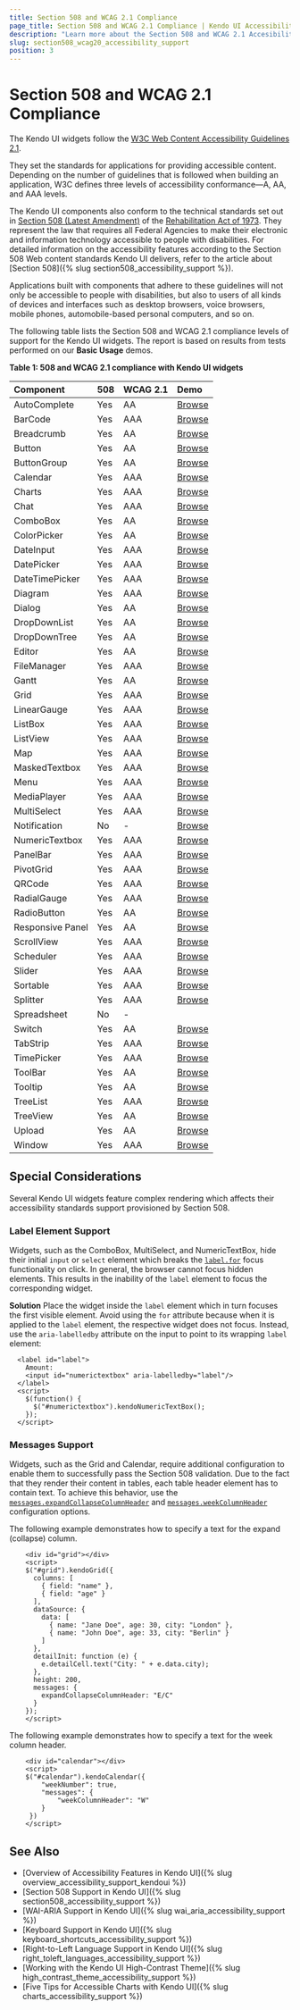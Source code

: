 ```yaml
---
title: Section 508 and WCAG 2.1 Compliance
page_title: Section 508 and WCAG 2.1 Compliance | Kendo UI Accessibility Support
description: "Learn more about the Section 508 and WCAG 2.1 Accesibility support provided by Kendo UI controls."
slug: section508_wcag20_accessibility_support
position: 3
---
```


# Section 508 and WCAG 2.1 Compliance

The Kendo UI widgets follow the [W3C Web Content Accessibility Guidelines 2.1](https://www.w3.org/TR/WCAG/).

They set the standards for applications for providing accessible content. Depending on the number of guidelines that is followed when building an application, W3C defines three levels of accessibility conformance&mdash;A, AA, and AAA levels.

The Kendo UI components also conform to the technical standards set out in [Section 508 (Latest Amendment)](https://www.access-board.gov/the-board/laws/rehabilitation-act-of-1973#508) of the [Rehabilitation Act of 1973](https://legcounsel.house.gov/Comps/Rehabilitation%20Act%20Of%201973.pdf). They represent the law that requires all Federal Agencies to make their electronic and information technology accessible to people with disabilities. For detailed information on the accessibility features according to the Section 508 Web content standards Kendo UI delivers, refer to the article about [Section 508]({% slug section508_accessibility_support %}).

Applications built with components that adhere to these guidelines will not only be accessible to people with disabilities, but also to users of all kinds of devices and interfaces such as desktop browsers, voice browsers, mobile phones, automobile-based personal computers, and so on.

The following table lists the Section 508 and WCAG 2.1 compliance levels of support for the Kendo UI widgets. The report is based on results from tests performed on our **Basic Usage** demos.

**Table 1: 508 and WCAG 2.1 compliance with Kendo UI widgets**

|Component |508|WCAG 2.1|Demo
|:---          |:---|:---  |:---
|AutoComplete  |Yes |AA  |[Browse](http://demos.telerik.com/kendo-ui/autocomplete/index)
|BarCode	   |Yes |AAA |[Browse](http://demos.telerik.com/kendo-ui/barcode/index)
|Breadcrumb	   |Yes |AA  |[Browse](http://demos.telerik.com/kendo-ui/breadcrumb/index)
|Button 	   |Yes |AA  |[Browse](http://demos.telerik.com/kendo-ui/button/index)
|ButtonGroup   |Yes |AA  |[Browse](http://demos.telerik.com/kendo-ui/buttongroup/index)
|Calendar	   |Yes |AAA |[Browse](http://demos.telerik.com/kendo-ui/calendar/index)
|Charts        |Yes |AAA |[Browse](http://demos.telerik.com/kendo-ui/chart-api/index)
|Chat          |Yes |AAA |[Browse](http://demos.telerik.com/kendo-ui/chat/index)
|ComboBox      |Yes |AA  |[Browse](http://demos.telerik.com/kendo-ui/combobox/index)
|ColorPicker   |Yes |AA  |[Browse](http://demos.telerik.com/kendo-ui/colorpicker/index)
|DateInput	   |Yes |AAA |[Browse](http://demos.telerik.com/kendo-ui/dateinput/index)
|DatePicker	   |Yes |AAA |[Browse](http://demos.telerik.com/kendo-ui/datepicker/index)
|DateTimePicker|Yes |AAA |[Browse](http://demos.telerik.com/kendo-ui/datetimepicker/index)
|Diagram	   |Yes |AAA |[Browse](http://demos.telerik.com/kendo-ui/diagram/index)
|Dialog	       |Yes |AA  |[Browse](http://demos.telerik.com/kendo-ui/dialog/index)
|DropDownList  |Yes |AA  |[Browse](http://demos.telerik.com/kendo-ui/dropdownlist/index)
|DropDownTree  |Yes |AA  |[Browse](http://demos.telerik.com/kendo-ui/dropdowntree/index)
|Editor        |Yes |AA  |[Browse](http://demos.telerik.com/kendo-ui/editor/index)
|FileManager   |Yes |AAA |[Browse](http://demos.telerik.com/kendo-ui/filemanager/index)
|Gantt         |Yes |AA  |[Browse](http://demos.telerik.com/kendo-ui/gantt/index)
|Grid          |Yes |AAA |[Browse](http://demos.telerik.com/kendo-ui/grid/index)
|LinearGauge   |Yes |AAA |[Browse](http://demos.telerik.com/kendo-ui/linear-gauge/index)
|ListBox       |Yes |AAA |[Browse](http://demos.telerik.com/kendo-ui/listbox/index)
|ListView	   |Yes |AAA |[Browse](http://demos.telerik.com/kendo-ui/listview/index)
|Map	       |Yes |AAA |[Browse](http://demos.telerik.com/kendo-ui/map/index)
|MaskedTextbox |Yes |AAA |[Browse](http://demos.telerik.com/kendo-ui/maskedtextbox/index)
|Menu          |Yes |AAA |[Browse](http://demos.telerik.com/kendo-ui/menu/index)
|MediaPlayer   |Yes |AAA |[Browse](http://demos.telerik.com/kendo-ui/mediaplayer/index)
|MultiSelect   |Yes |AAA |[Browse](http://demos.telerik.com/kendo-ui/multiselect/index)
|Notification  |No  |-   |[Browse](http://demos.telerik.com/kendo-ui/notification/index)
|NumericTextbox|Yes |AAA |[Browse](http://demos.telerik.com/kendo-ui/numerictextbox/index)
|PanelBar	   |Yes |AAA |[Browse](http://demos.telerik.com/kendo-ui/panelbar/index)
|PivotGrid	   |Yes |AAA |[Browse](http://demos.telerik.com/kendo-ui/pivotgrid/index)
|QRCode	   	   |Yes |AAA |[Browse](http://demos.telerik.com/kendo-ui/qrcode/index)
|RadialGauge   |Yes |AAA |[Browse](http://demos.telerik.com/kendo-ui/radial-gauge/index)
|RadioButton   |Yes |AA  |[Browse](http://demos.telerik.com/kendo-ui/styling/radios)
|Responsive Panel |Yes |AA |[Browse](http://demos.telerik.com/kendo-ui/responsive-panel/index)
|ScrollView	   |Yes |AAA |[Browse](http://demos.telerik.com/kendo-ui/scrollview/index)
|Scheduler	   |Yes |AAA |[Browse](http://demos.telerik.com/kendo-ui/scheduler/index)
|Slider	       |Yes |AAA |[Browse](http://demos.telerik.com/kendo-ui/slider/index)
|Sortable	   |Yes |AAA |[Browse](http://demos.telerik.com/kendo-ui/sortable/index)
|Splitter      |Yes |AAA |[Browse](http://demos.telerik.com/kendo-ui/splitter/index)
|Spreadsheet   |No  |-   |
|Switch        |Yes |AA  |[Browse](http://demos.telerik.com/kendo-ui/switch/index)
|TabStrip	   |Yes |AAA |[Browse](http://demos.telerik.com/kendo-ui/tabstrip/index)
|TimePicker	   |Yes |AAA |[Browse](http://demos.telerik.com/kendo-ui/timepicker/index)
|ToolBar	   |Yes |AA  |[Browse](http://demos.telerik.com/kendo-ui/toolbar/index)
|Tooltip	   |Yes |AA  |[Browse](http://demos.telerik.com/kendo-ui/tooltip/index)
|TreeList	   |Yes |AAA |[Browse](http://demos.telerik.com/kendo-ui/treelist/index)
|TreeView	   |Yes |AA  |[Browse](http://demos.telerik.com/kendo-ui/treeview/index)
|Upload 	   |Yes |AA  |[Browse](http://demos.telerik.com/kendo-ui/upload/index)
|Window 	   |Yes |AAA |[Browse](http://demos.telerik.com/kendo-ui/window/index)

## Special Considerations

Several Kendo UI widgets feature complex rendering which affects their accessibility standards support provisioned by Section 508.

### Label Element Support

Widgets, such as the ComboBox, MultiSelect, and NumericTextBox, hide their initial `input` or `select` element which breaks the [`label.for`](https://developer.mozilla.org/en/docs/Web/HTML/Element/label#attr-for) focus functionality on click. In general, the browser cannot focus hidden elements. This results in the inability of the `label` element to focus the corresponding widget.

**Solution** Place the widget inside the `label` element which in turn focuses the first visible element. Avoid using the `for` attribute because when it is applied to the `label` element, the respective widget does not focus. Instead, use the `aria-labelledby` attribute on the input to point to its wrapping `label` element:

```
  <label id="label">
    Amount:
    <input id="numerictextbox" aria-labelledby="label"/>
  </label>
  <script>
    $(function() {
      $("#numerictextbox").kendoNumericTextBox();
    });
  </script>
```

### Messages Support

Widgets, such as the Grid and Calendar, require additional configuration to enable them to successfully pass the Section 508 validation. Due to the fact that they render their content in tables, each table header element has to contain text. To achieve this behavior, use the [`messages.expandCollapseColumnHeader`](/api/javascript/ui/grid/configuration/messages.expandcollapsecolumnheader) and [`messages.weekColumnHeader`](/api/javascript/ui/calendar/configuration/messages.weekcolumnheader) configuration options.

The following example demonstrates how to specify a text for the expand (collapse) column.

```
	<div id="grid"></div>
	<script>
	$("#grid").kendoGrid({
	  columns: [
	    { field: "name" },
	    { field: "age" }
	  ],
	  dataSource: {
	    data: [
	      { name: "Jane Doe", age: 30, city: "London" },
	      { name: "John Doe", age: 33, city: "Berlin" }
	    ]
	  },
	  detailInit: function (e) {
	    e.detailCell.text("City: " + e.data.city);
	  },
	  height: 200,
	  messages: {
	    expandCollapseColumnHeader: "E/C"
	  }
	});
	</script>
```

The following example demonstrates how to specify a text for the week column header.

```
    <div id="calendar"></div>
    <script>
    $("#calendar").kendoCalendar({
        "weekNumber": true,
        "messages": {
            "weekColumnHeader": "W"
        }
     })
    </script>
```

## See Also

* [Overview of Accessibility Features in Kendo UI]({% slug overview_accessibility_support_kendoui %})
* [Section 508 Support in Kendo UI]({% slug section508_accessibility_support %})
* [WAI-ARIA Support in Kendo UI]({% slug wai_aria_accessibility_support %})
* [Keyboard Support in Kendo UI]({% slug keyboard_shortcuts_accessibility_support %})
* [Right-to-Left Language Support in Kendo UI]({% slug right_toleft_languages_accessibility_support %})
* [Working with the Kendo UI High-Contrast Theme]({% slug high_contrast_theme_accessibility_support %})
* [Five Tips for Accessible Charts with Kendo UI]({% slug charts_accessibility_support %})
